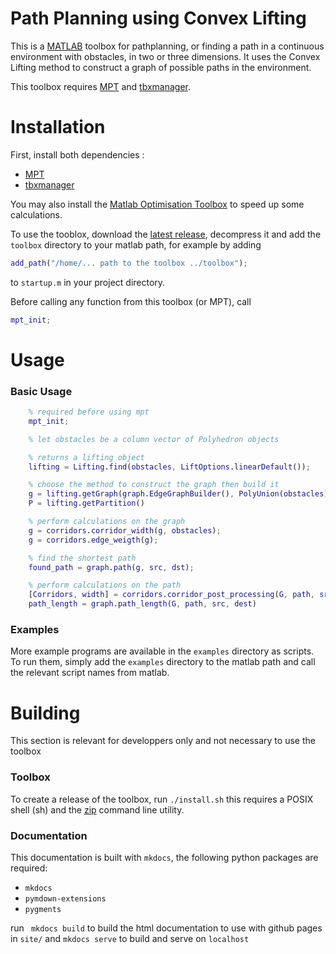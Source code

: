 # Path Planning using Convex Lifting

This is a [MATLAB](https://mathworks.com) toolbox for pathplanning, or finding a path in a continuous environment with obstacles, in two or three dimensions.
It uses the Convex Lifting method to construct a graph of possible paths in the environment.

This toolbox requires [MPT](https://www.mpt3.org/) and [tbxmanager](https://www.tbxmanager.com/).

# Installation

First, install both dependencies :

* [MPT](https://www.mpt3.org/)
* [tbxmanager](https://www.tbxmanager.com/)

You may also install the [Matlab Optimisation Toolbox](https://fr.mathworks.com/products/optimization.html) to speed up some calculations.


To use the tooblox, download the [latest release](https://github.com/breakmit-0/lift-ppl/releases), decompress it and add the `toolbox` directory to your matlab path, for example by adding
```matlab
add_path("/home/... path to the toolbox ../toolbox");
```
to `startup.m` in your project directory.

Before calling any function from this toolbox (or MPT), call 
```matlab
mpt_init;
```

# Usage

### Basic Usage

```matlab
    % required before using mpt
    mpt_init; 

    % let obstacles be a column vector of Polyhedron objects

    % returns a lifting object
    lifting = Lifting.find(obstacles, LiftOptions.linearDefault());

    % choose the method to construct the graph then build it
    g = lifting.getGraph(graph.EdgeGraphBuilder(), PolyUnion(obstacles).convexHull());
    P = lifting.getPartition()

    % perform calculations on the graph
    g = corridors.corridor_width(g, obstacles);
    g = corridors.edge_weigth(g);

    % find the shortest path
    found_path = graph.path(g, src, dst);

    % perform calculations on the path
    [Corridors, width] = corridors.corridor_post_processing(G, path, src, dest, obstacles, 100);
    path_length = graph.path_length(G, path, src, dest)
```

### Examples

More example programs are available in the `examples` directory as scripts. To run them, simply add the `examples` directory to the matlab path and call the relevant script names from matlab.


# Building

This section is relevant for developpers only and not necessary to use the toolbox

### Toolbox

To create a release of the toolbox, run `./install.sh` this requires a POSIX shell (sh) and the [zip](https://infozip.sourceforge.net/Zip.html) command line utility.


### Documentation

This documentation is built with `mkdocs`, the following python packages are required:

* `mkdocs`
* `pymdown-extensions`
* `pygments`


run ` mkdocs build`  to build the html documentation to use with github pages in `site/`
and `mkdocs serve` to build and serve on `localhost`




